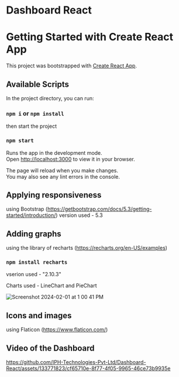 # Dashboard React
# Getting Started with Create React App

This project was bootstrapped with [Create React App](https://github.com/facebook/create-react-app).

## Available Scripts

In the project directory, you can run:
### `npm i` or `npm install` 
then start the project
### `npm start`

Runs the app in the development mode.\
Open [http://localhost:3000](http://localhost:3000) to view it in your browser.

The page will reload when you make changes.\
You may also see any lint errors in the console.

## Applying responsiveness
using Bootstrap (https://getbootstrap.com/docs/5.3/getting-started/introduction/)
version used - 5.3

## Adding graphs
using the library of recharts (https://recharts.org/en-US/examples)
### `npm install recharts`
vserion used - "2.10.3"

Charts used - LineChart and PieChart

![Screenshot 2024-02-01 at 1 00 41 PM](https://github.com/IPH-Technologies-Pvt-Ltd/Dashboard-React/assets/133771823/8549b64c-93ca-4b91-8b90-941f18f803be)

## Icons and images
using Flaticon (https://www.flaticon.com/)

## Video of the Dashboard

https://github.com/IPH-Technologies-Pvt-Ltd/Dashboard-React/assets/133771823/cf65710e-8f77-4f05-9965-46ce73b9935e



